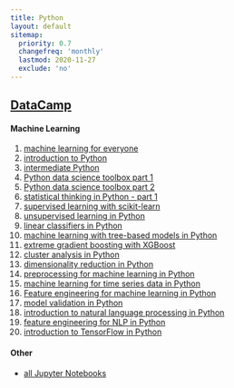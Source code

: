 ```yaml
---
title: Python
layout: default
sitemap:
  priority: 0.7
  changefreq: 'monthly'
  lastmod: 2020-11-27
  exclude: 'no'
---
```


## <a href="https://www.datacamp.com/profile/odenipinedo" target="_blank" rel="noopener noreferrer">DataCamp</a>

#### Machine Learning
1. <a href="https://github.com/odenipinedo/Python/blob/master/datacamp/01.%20machine%20learning%20for%20everyone.ipynb" target="_blank" rel="noopener noreferrer">machine learning for everyone</a>
2. <a href="https://github.com/odenipinedo/Python/blob/master/datacamp/02.%20introduction%20to%20Python.ipynb" target="_blank" rel="noopener noreferrer">introduction to Python</a>
3. <a href="https://github.com/odenipinedo/Python/blob/master/datacamp/03.%20intermediate%20Python.ipynb" target="_blank" rel="noopener noreferrer">intermediate Python</a>
4. <a href="https://github.com/odenipinedo/Python/blob/master/datacamp/04.%20Python%20data%20science%20toolbox%20part%201.ipynb" target="_blank" rel="noopener noreferrer">Python data science toolbox part 1</a>
5. <a href="https://github.com/odenipinedo/Python/blob/master/datacamp/05.%20Python%20data%20science%20toolbox%20part%202.ipynb" target="_blank" rel="noopener noreferrer">Python data science toolbox part 2</a>
6. <a href="https://github.com/odenipinedo/Python/blob/master/datacamp/06.%20statistical%20thinking%20in%20Python%20-%20part%201.ipynb" target="_blank" rel="noopener noreferrer">statistical thinking in Python - part 1</a>
7. <a href="https://github.com/odenipinedo/Python/blob/master/datacamp/07.%20supervised%20learning%20with%20scikit-learn.ipynb" target="_blank" rel="noopener noreferrer">supervised learning with scikit-learn</a>
8. <a href="https://github.com/odenipinedo/Python/blob/master/datacamp/08.%20unsupervised%20learning%20in%20Python.ipynb" target="_blank" rel="noopener noreferrer">unsupervised learning in Python</a>
9. <a href="https://github.com/odenipinedo/Python/blob/master/datacamp/09.%20linear%20classifiers%20in%20Python.ipynb" target="_blank" rel="noopener noreferrer">linear classifiers in Python</a>
10. <a href="https://github.com/odenipinedo/Python/blob/master/datacamp/10.%20machine%20learning%20with%20tree-based%20models%20in%20Python.ipynb" target="_blank" rel="noopener noreferrer">machine learning with tree-based models in Python</a>
11. <a href="https://github.com/odenipinedo/Python/blob/master/datacamp/11.%20extreme%20gradient%20boosting%20with%20XGBoost.ipynb" target="_blank" rel="noopener noreferrer">extreme gradient boosting with XGBoost</a>
12. <a href="https://github.com/odenipinedo/Python/blob/master/datacamp/12.%20cluster%20analysis%20in%20Python.ipynb" target="_blank" rel="noopener noreferrer">cluster analysis in Python</a>
13. <a href="https://github.com/odenipinedo/Python/blob/master/datacamp/13.%20dimensionality%20reduction%20in%20Python.ipynb" target="_blank" rel="noopener noreferrer">dimensionality reduction in Python</a>
14. <a href="https://github.com/odenipinedo/Python/blob/master/datacamp/14.%20preprocessing%20for%20machine%20learning%20in%20Python.ipynb" target="_blank" rel="noopener noreferrer">preprocessing for machine learning in Python</a>
15. <a href="https://github.com/odenipinedo/Python/blob/master/datacamp/15.%20machine%20learning%20for%20time%20series%20data%20in%20Python.ipynb" target="_blank" rel="noopener noreferrer">machine learning for time series data in Python</a>
16. <a href="https://github.com/odenipinedo/Python/blob/master/datacamp/16.%20Feature%20engineering%20for%20machine%20learning%20in%20Python.ipynb" target="_blank" rel="noopener noreferrer">Feature engineering for machine learning in Python</a>
17. <a href="https://github.com/odenipinedo/Python/blob/master/datacamp/17.%20model%20validation%20in%20Python.ipynb" target="_blank" rel="noopener noreferrer">model validation in Python</a>
18. <a href="https://github.com/odenipinedo/Python/blob/master/datacamp/18.%20introduction%20to%20natural%20language%20processing%20in%20Python.ipynb" target="_blank" rel="noopener noreferrer">introduction to natural language processing in Python</a>
19. <a href="https://github.com/odenipinedo/Python/blob/master/datacamp/19.%20feature%20engineering%20for%20NLP%20in%20Python.ipynb" target="_blank" rel="noopener noreferrer">feature engineering for NLP in Python</a>
20. <a href="https://github.com/odenipinedo/Python/blob/master/datacamp/20.%20introduction%20to%20TensorFlow%20in%20Python.ipynb" target="_blank" rel="noopener noreferrer">introduction to TensorFlow in Python</a>

#### Other
- <a href="https://github.com/odenipinedo/Python/tree/master/datacamp/" target="_blank" rel="noopener noreferrer">all Jupyter Notebooks</a>

<!-- <a href="" target="_blank" rel="noopener noreferrer"></a> -->
